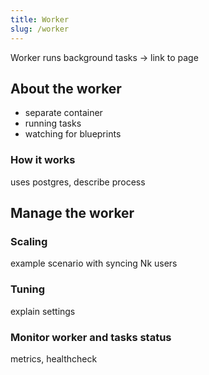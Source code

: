 ```yaml
---
title: Worker
slug: /worker
---
```


Worker runs background tasks -> link to page

## About the worker

- separate container
- running tasks
- watching for blueprints

### How it works

uses postgres, describe process

## Manage the worker

### Scaling

example scenario with syncing Nk users

### Tuning

explain settings

### Monitor worker and tasks status

metrics, healthcheck
